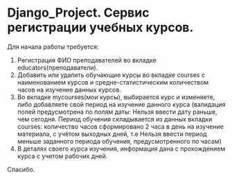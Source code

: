 # Django_Project. Сервис регистрации учебных курсов. 
Для начала работы требуется: 
1) Регистрация ФИО преподавателей во вкладке educators(преподаватели). 
2) Добавить или удалить обучающие курсы во вкладке courses с наименованием курсов и средне-статистическим количеством часов на изучение данных курсов.
3) Во вкладке mycourses(мои курсы), выбирается курс и изменяете, либо добавляете свой период на изучение данного курса (валидация полей предусмотрена по полям даты: Нельзя ввести дату раньше, чем сегодня. Период обучения складывается из данных вкладки courses: количество часов сформировано 2 часа в день на изучение материала, с учётом выходных дней, т.е Нельзя ввести период меньше заданного периода обучения, предусмотренного по часам)
4) В деталях своего курса изучения, информация дана с прохождением курса с учетом рабочих дней.

Спасибо.
